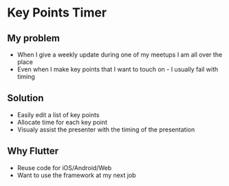 # Key Points Timer

## My problem

* When I give a weekly update during one of my meetups I am all over the place
* Even when I make key points that I want to touch on - I usually fail with timing

## Solution

* Easily edit a list of key points
* Allocate time for each key point
* Visualy assist the presenter with the timing of the presentation

## Why Flutter

* Reuse code for iOS/Android/Web
* Want to use the framework at my next job
